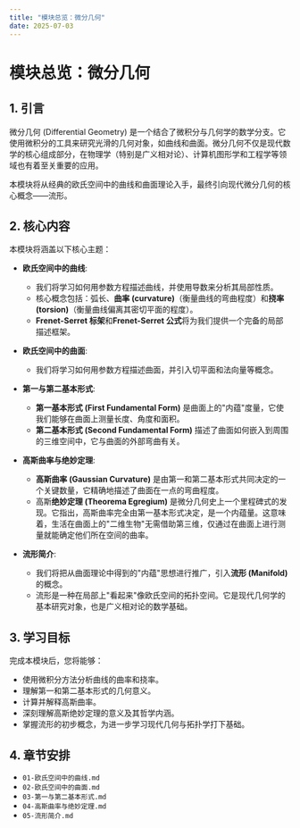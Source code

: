 ```yaml
---
title: "模块总览：微分几何"
date: 2025-07-03
---
```


# 模块总览：微分几何

## 1. 引言

微分几何 (Differential Geometry) 是一个结合了微积分与几何学的数学分支。它使用微积分的工具来研究光滑的几何对象，如曲线和曲面。微分几何不仅是现代数学的核心组成部分，在物理学（特别是广义相对论）、计算机图形学和工程学等领域也有着至关重要的应用。

本模块将从经典的欧氏空间中的曲线和曲面理论入手，最终引向现代微分几何的核心概念——流形。

## 2. 核心内容

本模块将涵盖以下核心主题：

- **欧氏空间中的曲线**:
  - 我们将学习如何用参数方程描述曲线，并使用导数来分析其局部性质。
  - 核心概念包括：弧长、**曲率 (curvature)**（衡量曲线的弯曲程度）和**挠率 (torsion)**（衡量曲线偏离其密切平面的程度）。
  - **Frenet-Serret 标架**和**Frenet-Serret 公式**将为我们提供一个完备的局部描述框架。

- **欧氏空间中的曲面**:
  - 我们将学习如何用参数方程描述曲面，并引入切平面和法向量等概念。

- **第一与第二基本形式**:
  - **第一基本形式 (First Fundamental Form)** 是曲面上的"内蕴"度量，它使我们能够在曲面上测量长度、角度和面积。
  - **第二基本形式 (Second Fundamental Form)** 描述了曲面如何嵌入到周围的三维空间中，它与曲面的外部弯曲有关。

- **高斯曲率与绝妙定理**:
  - **高斯曲率 (Gaussian Curvature)** 是由第一和第二基本形式共同决定的一个关键数量，它精确地描述了曲面在一点的弯曲程度。
  - 高斯**绝妙定理 (Theorema Egregium)** 是微分几何史上一个里程碑式的发现。它指出，高斯曲率完全由第一基本形式决定，是一个内蕴量。这意味着，生活在曲面上的"二维生物"无需借助第三维，仅通过在曲面上进行测量就能确定他们所在空间的曲率。

- **流形简介**:
  - 我们将把从曲面理论中得到的"内蕴"思想进行推广，引入**流形 (Manifold)** 的概念。
  - 流形是一种在局部上"看起来"像欧氏空间的拓扑空间。它是现代几何学的基本研究对象，也是广义相对论的数学基础。

## 3. 学习目标

完成本模块后，您将能够：

- 使用微积分方法分析曲线的曲率和挠率。
- 理解第一和第二基本形式的几何意义。
- 计算并解释高斯曲率。
- 深刻理解高斯绝妙定理的意义及其哲学内涵。
- 掌握流形的初步概念，为进一步学习现代几何与拓扑学打下基础。

## 4. 章节安排

- `01-欧氏空间中的曲线.md`
- `02-欧氏空间中的曲面.md`
- `03-第一与第二基本形式.md`
- `04-高斯曲率与绝妙定理.md`
- `05-流形简介.md`
